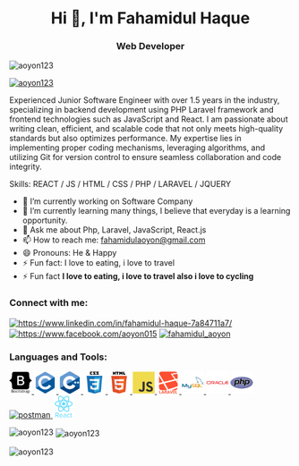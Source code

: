<h1 align="center">Hi 👋, I'm Fahamidul Haque</h1>
<h3 align="center">Web Developer</h3>

<p align="left"> <img src="https://komarev.com/ghpvc/?username=aoyon123&label=Profile%20views&color=0e75b6&style=flat" alt="aoyon123" /> </p>

<p align="left"> <a href="https://github.com/ryo-ma/github-profile-trophy"><img src="https://github-profile-trophy.vercel.app/?username=aoyon123" alt="aoyon123" /></a> </p>

Experienced Junior Software Engineer with over 1.5 years in the industry, specializing in backend development using PHP Laravel framework and frontend technologies such as JavaScript and React. I am passionate about writing clean, efficient, and scalable code that not only meets high-quality standards but also optimizes performance. My expertise lies in implementing proper coding mechanisms, leveraging algorithms, and utilizing Git for version control to ensure seamless collaboration and code integrity.

Skills:  REACT / JS / HTML / CSS / PHP / LARAVEL / JQUERY

- 🔭 I’m currently working on Software Company 
- 🌱 I’m currently learning many things, I believe that everyday is a learning opportunity. 
- 💬 Ask me about Php, Laravel, JavaScript, React.js 
- 📫 How to reach me: fahamidulaoyon@gmail.com 
- 😄 Pronouns: He & Happy 
- ⚡ Fun fact: I love to eating, i love to travel 
- ⚡ Fun fact **I love to eating, i love to travel also i love to cycling**

<h3 align="left">Connect with me:</h3>
<p align="left">
<a href="https://linkedin.com/in/https://www.linkedin.com/in/fahamidul-haque-7a84711a7/" target="blank"><img align="center" src="https://raw.githubusercontent.com/rahuldkjain/github-profile-readme-generator/master/src/images/icons/Social/linked-in-alt.svg" alt="https://www.linkedin.com/in/fahamidul-haque-7a84711a7/" height="30" width="40" /></a>
<a href="https://fb.com/https://www.facebook.com/aoyon015" target="blank"><img align="center" src="https://raw.githubusercontent.com/rahuldkjain/github-profile-readme-generator/master/src/images/icons/Social/facebook.svg" alt="https://www.facebook.com/aoyon015" height="30" width="40" /></a>
<a href="https://www.leetcode.com/fahamidul_aoyon" target="blank"><img align="center" src="https://raw.githubusercontent.com/rahuldkjain/github-profile-readme-generator/master/src/images/icons/Social/leet-code.svg" alt="fahamidul_aoyon" height="30" width="40" /></a>
</p>

<h3 align="left">Languages and Tools:</h3>
<p align="left"> <a href="https://getbootstrap.com" target="_blank" rel="noreferrer"> <img src="https://raw.githubusercontent.com/devicons/devicon/master/icons/bootstrap/bootstrap-plain-wordmark.svg" alt="bootstrap" width="40" height="40"/> </a> <a href="https://www.cprogramming.com/" target="_blank" rel="noreferrer"> <img src="https://raw.githubusercontent.com/devicons/devicon/master/icons/c/c-original.svg" alt="c" width="40" height="40"/> </a> <a href="https://www.w3schools.com/cpp/" target="_blank" rel="noreferrer"> <img src="https://raw.githubusercontent.com/devicons/devicon/master/icons/cplusplus/cplusplus-original.svg" alt="cplusplus" width="40" height="40"/> </a> <a href="https://www.w3schools.com/css/" target="_blank" rel="noreferrer"> <img src="https://raw.githubusercontent.com/devicons/devicon/master/icons/css3/css3-original-wordmark.svg" alt="css3" width="40" height="40"/> </a> <a href="https://www.w3.org/html/" target="_blank" rel="noreferrer"> <img src="https://raw.githubusercontent.com/devicons/devicon/master/icons/html5/html5-original-wordmark.svg" alt="html5" width="40" height="40"/> </a> <a href="https://developer.mozilla.org/en-US/docs/Web/JavaScript" target="_blank" rel="noreferrer"> <img src="https://raw.githubusercontent.com/devicons/devicon/master/icons/javascript/javascript-original.svg" alt="javascript" width="40" height="40"/> </a> <a href="https://laravel.com/" target="_blank" rel="noreferrer"> <img src="https://raw.githubusercontent.com/devicons/devicon/master/icons/laravel/laravel-plain-wordmark.svg" alt="laravel" width="40" height="40"/> </a> <a href="https://www.mysql.com/" target="_blank" rel="noreferrer"> <img src="https://raw.githubusercontent.com/devicons/devicon/master/icons/mysql/mysql-original-wordmark.svg" alt="mysql" width="40" height="40"/> </a> <a href="https://www.oracle.com/" target="_blank" rel="noreferrer"> <img src="https://raw.githubusercontent.com/devicons/devicon/master/icons/oracle/oracle-original.svg" alt="oracle" width="40" height="40"/> </a> <a href="https://www.php.net" target="_blank" rel="noreferrer"> <img src="https://raw.githubusercontent.com/devicons/devicon/master/icons/php/php-original.svg" alt="php" width="40" height="40"/> </a> <a href="https://postman.com" target="_blank" rel="noreferrer"> <img src="https://www.vectorlogo.zone/logos/getpostman/getpostman-icon.svg" alt="postman" width="40" height="40"/> </a> <a href="https://reactjs.org/" target="_blank" rel="noreferrer"> <img src="https://raw.githubusercontent.com/devicons/devicon/master/icons/react/react-original-wordmark.svg" alt="react" width="40" height="40"/> </a> </p>

<p><img align="left" src="https://github-readme-stats.vercel.app/api/top-langs?username=aoyon123&show_icons=true&locale=en&layout=compact" alt="aoyon123" /></p>

<p>&nbsp;<img align="center" src="https://github-readme-stats.vercel.app/api?username=aoyon123&show_icons=true&locale=en" alt="aoyon123" /></p>

<p><img align="center" src="https://github-readme-streak-stats.herokuapp.com/?user=aoyon123&" alt="aoyon123" /></p>
